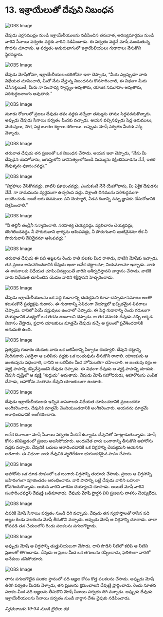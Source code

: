 # 13. ఇశ్రాయేలుతో దేవుని నిబంధన

![OBS Image](https://cdn.door43.org/obs/jpg/360px/obs-en-13-01.jpg)

దేవుడు ఎర్రసముద్రం నుండి ఇశ్రాయేలీయులను నడిపించిన తరువాత, అరణ్యమార్గము నుండి వారిని సీనాయి పర్వతం వద్దకు వారిని నడిపించాడు. ఈ పర్వతం వద్దనే మోషే మండుతున్న పొదను చూచాడు. ఆ పర్వతం అడుగుభాగంలో ఇశ్రాయేలీయులు గుడారాలు వేసుకొని స్థిరపడ్డారు.

![OBS Image](https://cdn.door43.org/obs/jpg/360px/obs-en-13-02.jpg)

దేవుడు మోషేతోనూ, ఇశ్రాయేలీయులందరితోనూ ఇలా చెప్పాడు, “మీరు ఎల్లప్పుడూ నాకు విధేయత చూపించాలి, మీతో నేను చేస్తున్న నిబంధనను కొనసాగించాలి, ఈ విధంగా మీరు చేసినట్లయితే, మీరు నా సంపాద్య స్వాస్థ్యం అవుతారు, యాజక సమూహం అవుతారు, పరిశుద్ధజనాంగం అవుతారు.”

![OBS Image](https://cdn.door43.org/obs/jpg/360px/obs-en-13-03.jpg)

మూడు రోజులలో ప్రజలు దేవుడు తమ వద్దకు వచ్చేలా  తమ్మును తాము సిద్ధపరచుకొన్నారు. అప్పుడు దేవుడు సీనాయి పర్వతం మీదకు వచ్చాడు. ఆయన వచ్చినప్పుడు పెద్ద ఉరుములు, మెరుపులు, పొగ, పెద్ద బూరల శబ్దాలు  కలిగాయి. అప్పుడు మోషే పర్వతం మీదకు ఎక్కి వెళ్ళాడు.   

![OBS Image](https://cdn.door43.org/obs/jpg/360px/obs-en-13-04.jpg)

తరువాత దేవుడు తన ప్రజలతో ఒక నిబంధన చేసాడు. ఆయన ఇలా చెప్పాడు, “నేను మీ దేవుడైన యెహోవాను, ఐగుప్తులోని బానిసత్వంలోనుండి మిమ్మును రక్షించినవాడను నేనే, ఇతర దేవుళ్ళను పూజించవద్దు.”

![OBS Image](https://cdn.door43.org/obs/jpg/360px/obs-en-13-05.jpg)

“విగ్రహాలు చేసికొనవద్దు, వాటిని పూజించవద్దు, ఎందుకంటే నేనే యెహోవాను, మీ ఏకైక దేవుడను నేనే. నా నామమును వ్యర్ధముగా ఉచ్చరింప వద్దు. విశ్రాంతి దినమును పరిశుద్ధముగా ఆచరించండి. అంటే ఆరు దినములు పని చెయ్యాలి, ఏడవ దినాన్ని నన్ను జ్ఞాపకం చేసుకోడానికి విశ్రమించాలి.” 

![OBS Image](https://cdn.door43.org/obs/jpg/360px/obs-en-13-06.jpg)

“నీ తల్లినీ తండ్రినీ సన్మానించాలి. నరహత్య చెయ్యవద్దు. వ్యభిచారం చెయ్యవద్దు, దొంగిలించవద్దు. నీ పొరుగువాని భార్యను ఆశింపవద్దు, నీ పొరుగువాని ఇంటినైననూ లేక నీ పొరుగువాని దేనినైననూ ఆశింపవద్దు.”

![OBS Image](https://cdn.door43.org/obs/jpg/360px/obs-en-13-07.jpg)

తరువాత దేవుడు ఈ పది ఆజ్ఞలను రెండు రాతి పలకల మీద రాశాడు, వాటిని మోషేకు ఇచ్చాడు. తన ప్రజలు అనుసరించడానికి దేవుడు ఇంకా అనేక చట్టాలనూ, నియమాలనూ ఇచ్చాడు. వారు ఈ శాసనాలకు విధేయత చూపించినట్లయితే వారిని ఆశీర్వదిస్తానని వాగ్దానం చేసాడు. వాటికి వారు విధేయత చూపించిన యెడల వారిని శిక్షిస్తానని హెచ్చరించాడు. 

![OBS Image](https://cdn.door43.org/obs/jpg/360px/obs-en-13-08.jpg)

దేవుడు ఇశ్రాయేలీయులను ఒక పెద్ద గుడారాన్ని చెయ్యమని కూడా చెప్పాడు-సమాజం అంతా కలుసుకొనే ప్రత్యక్షపు గుడారం. ఈ గుడారాన్ని ఏవిధంగా చెయ్యాలో ఖచ్చితమైన వివరాలు చెప్పాడు. దానిలో ఏయే వస్తువులు ఉంచాలో చెప్పాడు. ఈ పెద్ద గుడారాన్ని రెండు గదులుగా చెయ్యడానికి మధ్యలో ఒక తెరను ఉంచాలని చెప్పాడు. ఆ తెర వెనుకకు దేవుడు వచ్చి అక్కడ నివాసం చేస్తాడు, ప్రధాన యాజకులు మాత్రమే దేవుడు వచ్చే ఆ స్థలంలో ప్రవేశించడానికి అనుమతి ఉంది.   

![OBS Image](https://cdn.door43.org/obs/jpg/360px/obs-en-13-09.jpg)

ప్రత్యక్షపు గుడారం యెదుట వారు ఒక బలిపీఠాన్ని ఏర్పాటు చెయ్యాలి. దేవుని చట్టాన్ని మీరినవారు ఎవరైనా ఆ బలిపీఠం వద్దకు ఒక జంతువును తీసుకొని రావాలి. యాజకుడు ఆ జంతువును వధించాలి, దానిని ఆ బలిపీఠం మీద హోమబలిగా దహించాలి. ఆ జంతువు రక్తం ఆ వ్యక్తి పాపాన్ని కప్పివేస్తుందని దేవుడు చెప్పాడు. ఈ విధంగా దేవుడు ఆ వ్యక్తి పాపాన్ని చూడదు. దేవుని దృష్టిలో ఆ వ్యక్తి “శుద్ధుడు” అవుతాడు. దేవుడు మోషే సహోదరుడు, ఆహారోనును ఎంపిక చేసాడు, ఆహారోను సంతానం దేవుని యాజకులుగా ఉంటారు.  

![OBS Image](https://cdn.door43.org/obs/jpg/360px/obs-en-13-10.jpg)

దేవుడు ఇశ్రాయేలీయులకు ఇచ్చిన శాసనాలకు విధేయత చూపించదానికి ప్రజలందరూ అంగీకరించారు. దేవునికి మాత్రమే చెందియుండడానికి అంగీకరించారు. ఆయనను మాత్రమే ఆరాధించడానికి అంగీకరించారు. 

![OBS Image](https://cdn.door43.org/obs/jpg/360px/obs-en-13-11.jpg)

అనేక దినాలుగా మోషే సీనాయి పర్వతం మీదనే ఉన్నాడు. దేవునితో మాట్లాడుతున్నాడు. మోషే కోసం కనిపెట్టడంలో ప్రజలు అలసిపోయారు. అందుచేత వారు బంగారాన్ని తీసుకొని ఆహారోను వద్దకు వచ్చారు. దేవునికి బదులు ఆరాధించడానికి ఒక విగ్రహాన్ని చెయ్యమని ఆయనను అడిగారు. ఈ విధంగా వారు దేవునికి వ్యతిరేకంగా భయంకరమైన పాపం చేసారు.

![OBS Image](https://cdn.door43.org/obs/jpg/360px/obs-en-13-12.jpg)

ఆహారోను ఒక దూడ రూపంలో ఒక బంగారు విగ్రహాన్ని తయారు చేసాడు. ప్రజలు ఆ విగ్రహాన్ని బహిరంగంగా పూజించడం ఆరంభించారు. వారి పాపాన్ని బట్టి దేవుడు వారిని బహుగా కోపగించుకొన్నాడు. ఆయన వారిని నాశనం చెయ్యాలని చూసాడు. అయితే మోషే వారిని సంహరించవద్దని దేవుణ్ణి బతిమాలాడు. దేవుడు మోషే ప్రార్థన విని ప్రజలను నాశనం చెయ్యలేదు.

![OBS Image](https://cdn.door43.org/obs/jpg/360px/obs-en-13-13.jpg)

చివరికి మోషే సీనాయి పర్వతం నుండి దిగి వచ్చాడు. దేవుడు తన స్వహస్తాలతో రాసిన పది ఆజ్ఞల రెండు పలకలను మోషే తీసుకొని వచ్చాడు. అప్పుడు మోషే ఆ విగ్రహాన్ని చూచాడు. చాలా కోపపడి తన చేతులలోని రెండు పలకలను పగులగొట్టాడు. 

![OBS Image](https://cdn.door43.org/obs/jpg/360px/obs-en-13-14.jpg)

అప్పుడు మోషే ఆ విగ్రహాన్ని తుత్తునియలుగా చేసాడు. దాని పొడిని నీటిలో కలిపి ఆ నీటిని ప్రజలతో తాగించాడు. దేవుడు ఆ ప్రజల మీద ఒక తెగులును రప్పించాడు, ఫలితంగా వారిలో అనేకులు చనిపోయారు. 

![OBS Image](https://cdn.door43.org/obs/jpg/360px/obs-en-13-15.jpg)

తాను పగులగొట్టిన పలకల స్థానంలో పది ఆజ్ఞల కోసం కొత్త పలకలను చేసాడు. అప్పుడు మోషే తిరిగి పర్వతం మీదకు వెళ్ళాడు, తన ప్రజలను క్షమించాలని దేవుణ్ణి ప్రార్థించాడు. రెండు నూతన పలకల మీద పది ఆజ్ఞలను తీసుకొని మోషే సీనాయి పర్వతం దిగి వచ్చాడు. అప్పుడు దేవుడు ఇశ్రాయేలీయులను సీనాయి పర్వతం నుండి వాగ్దాన దేశం వైపుకు నడిపించాడు. 

_నిర్గమకాండం 19-34 నుండి బైబిలు కథ_

